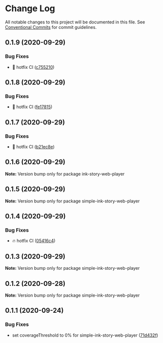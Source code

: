 # Change Log

All notable changes to this project will be documented in this file.
See [Conventional Commits](https://conventionalcommits.org) for commit guidelines.

## 0.1.9 (2020-09-29)


### Bug Fixes

* :construction_worker: hotfix CI ([c755210](https://github.com/FranciscoFornell/MIST/commit/c755210937214a346f525541e2bf82a9afdd87ec))





## 0.1.8 (2020-09-29)


### Bug Fixes

* :construction_worker: hotfix CI ([fe17815](https://github.com/FranciscoFornell/MIST/commit/fe17815be02f1294682adb614fcd066dadc1bcc1))





## 0.1.7 (2020-09-29)


### Bug Fixes

* :construction_worker: hotfix CI ([b21ec8e](https://github.com/FranciscoFornell/MIST/commit/b21ec8ee2fb549a6cfc75cbbabf51544621b9747))





## 0.1.6 (2020-09-29)

**Note:** Version bump only for package ink-story-web-player





## 0.1.5 (2020-09-29)

**Note:** Version bump only for package simple-ink-story-web-player





## 0.1.4 (2020-09-29)


### Bug Fixes

* :fire: hotfix CI ([05416c4](https://github.com/FranciscoFornell/MIST/commit/05416c40b7c008f3ce52f5184ee76f67c7f85973))





## 0.1.3 (2020-09-29)

**Note:** Version bump only for package simple-ink-story-web-player

## 0.1.2 (2020-09-28)

**Note:** Version bump only for package simple-ink-story-web-player

## 0.1.1 (2020-09-24)

### Bug Fixes

- set coverageThreshold to 0% for simple-ink-story-web-player ([71d432f](https://github.com/FranciscoFornell/MIST/commit/71d432f7afe1c98e6e46374524a5cf34aecd378c))

